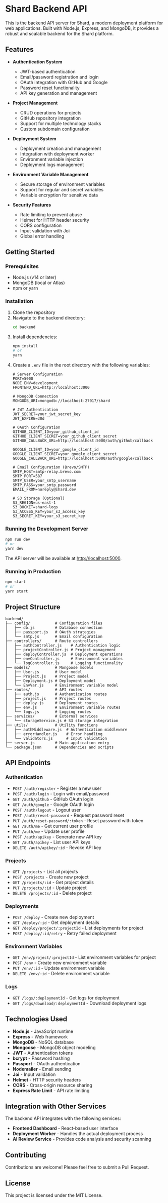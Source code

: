 # Shard Backend API

This is the backend API server for Shard, a modern deployment platform for web applications. Built with Node.js, Express, and MongoDB, it provides a robust and scalable backend for the Shard platform.

## Features

- **Authentication System**
  - JWT-based authentication
  - Email/password registration and login
  - OAuth integration with GitHub and Google
  - Password reset functionality
  - API key generation and management

- **Project Management**
  - CRUD operations for projects
  - GitHub repository integration
  - Support for multiple technology stacks
  - Custom subdomain configuration

- **Deployment System**
  - Deployment creation and management
  - Integration with deployment worker
  - Environment variable injection
  - Deployment logs management

- **Environment Variable Management**
  - Secure storage of environment variables
  - Support for regular and secret variables
  - Variable encryption for sensitive data

- **Security Features**
  - Rate limiting to prevent abuse
  - Helmet for HTTP header security
  - CORS configuration
  - Input validation with Joi
  - Global error handling

## Getting Started

### Prerequisites

- Node.js (v14 or later)
- MongoDB (local or Atlas)
- npm or yarn

### Installation

1. Clone the repository
2. Navigate to the backend directory:
   ```bash
   cd backend
   ```
3. Install dependencies:
   ```bash
   npm install
   # or
   yarn
   ```
4. Create a `.env` file in the root directory with the following variables:
   ```
   # Server Configuration
   PORT=5000
   NODE_ENV=development
   FRONTEND_URL=http://localhost:3000

   # MongoDB Connection
   MONGODB_URI=mongodb://localhost:27017/shard

   # JWT Authentication
   JWT_SECRET=your_jwt_secret_key
   JWT_EXPIRE=30d

   # OAuth Configuration
   GITHUB_CLIENT_ID=your_github_client_id
   GITHUB_CLIENT_SECRET=your_github_client_secret
   GITHUB_CALLBACK_URL=http://localhost:5000/auth/github/callback

   GOOGLE_CLIENT_ID=your_google_client_id
   GOOGLE_CLIENT_SECRET=your_google_client_secret
   GOOGLE_CALLBACK_URL=http://localhost:5000/auth/google/callback

   # Email Configuration (Brevo/SMTP)
   SMTP_HOST=smtp-relay.brevo.com
   SMTP_PORT=587
   SMTP_USER=your_smtp_username
   SMTP_PASS=your_smtp_password
   EMAIL_FROM=noreply@shard.dev

   # S3 Storage (Optional)
   S3_REGION=us-east-1
   S3_BUCKET=shard-logs
   S3_ACCESS_KEY=your_s3_access_key
   S3_SECRET_KEY=your_s3_secret_key
   ```

### Running the Development Server

```bash
npm run dev
# or
yarn dev
```

The API server will be available at [http://localhost:5000](http://localhost:5000).

### Running in Production

```bash
npm start
# or
yarn start
```

## Project Structure

```
backend/
├── config/           # Configuration files
│   ├── db.js         # Database connection
│   ├── passport.js   # OAuth strategies
│   └── smtp.js       # Email configuration
├── controllers/      # Route controllers
│   ├── authController.js    # Authentication logic
│   ├── projectController.js # Project management
│   ├── deployController.js  # Deployment operations
│   ├── envController.js     # Environment variables
│   └── logController.js     # Logging functionality
├── models/           # Mongoose models
│   ├── User.js       # User model
│   ├── Project.js    # Project model
│   ├── Deployment.js # Deployment model
│   └── EnvVar.js     # Environment variable model
├── routes/           # API routes
│   ├── auth.js       # Authentication routes
│   ├── project.js    # Project routes
│   ├── deploy.js     # Deployment routes
│   ├── env.js        # Environment variable routes
│   └── logs.js       # Logging routes
├── services/         # External services
│   └── storageService.js # S3 storage integration
├── utils/            # Utility functions
│   ├── authMiddleware.js  # Authentication middleware
│   ├── errorHandler.js    # Error handling
│   └── validators.js      # Input validation
├── server.js         # Main application entry
└── package.json      # Dependencies and scripts
```

## API Endpoints

### Authentication

- `POST /auth/register` - Register a new user
- `POST /auth/login` - Login with email/password
- `GET /auth/github` - GitHub OAuth login
- `GET /auth/google` - Google OAuth login
- `POST /auth/logout` - Logout user
- `POST /auth/reset-password` - Request password reset
- `PUT /auth/reset-password/:token` - Reset password with token
- `GET /auth/me` - Get current user profile
- `PUT /auth/me` - Update user profile
- `POST /auth/apikey` - Generate new API key
- `GET /auth/apikey` - List user API keys
- `DELETE /auth/apikey/:id` - Revoke API key

### Projects

- `GET /projects` - List all projects
- `POST /projects` - Create new project
- `GET /projects/:id` - Get project details
- `PUT /projects/:id` - Update project
- `DELETE /projects/:id` - Delete project

### Deployments

- `POST /deploy` - Create new deployment
- `GET /deploy/:id` - Get deployment details
- `GET /deploy/project/:projectId` - List deployments for project
- `POST /deploy/:id/retry` - Retry failed deployment

### Environment Variables

- `GET /env/project/:projectId` - List environment variables for project
- `POST /env` - Create new environment variable
- `PUT /env/:id` - Update environment variable
- `DELETE /env/:id` - Delete environment variable

### Logs

- `GET /logs/:deploymentId` - Get logs for deployment
- `GET /logs/download/:deploymentId` - Download deployment logs

## Technologies Used

- **Node.js** - JavaScript runtime
- **Express** - Web framework
- **MongoDB** - NoSQL database
- **Mongoose** - MongoDB object modeling
- **JWT** - Authentication tokens
- **bcrypt** - Password hashing
- **Passport** - OAuth authentication
- **Nodemailer** - Email sending
- **Joi** - Input validation
- **Helmet** - HTTP security headers
- **CORS** - Cross-origin resource sharing
- **Express Rate Limit** - API rate limiting

## Integration with Other Services

The backend API integrates with the following services:

- **Frontend Dashboard** - React-based user interface
- **Deployment Worker** - Handles the actual deployment process
- **AI Review Service** - Provides code analysis and security scanning

## Contributing

Contributions are welcome! Please feel free to submit a Pull Request.

## License

This project is licensed under the MIT License.